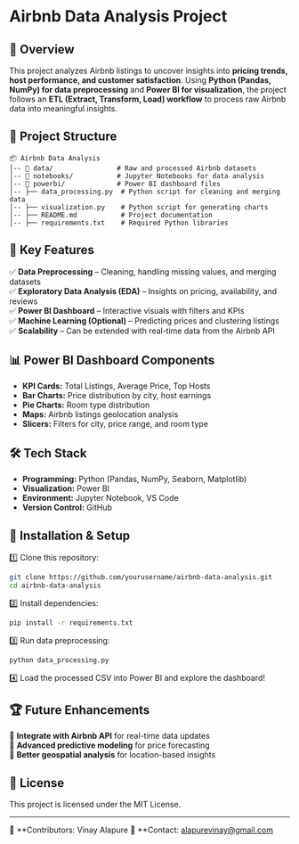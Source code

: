 # Airbnb Data Analysis Project

## 📌 Overview
This project analyzes Airbnb listings to uncover insights into **pricing trends, host performance, and customer satisfaction**. Using **Python (Pandas, NumPy) for data preprocessing** and **Power BI for visualization**, the project follows an **ETL (Extract, Transform, Load) workflow** to process raw Airbnb data into meaningful insights.

## 📂 Project Structure
```
📦 Airbnb Data Analysis
│-- 📁 data/                # Raw and processed Airbnb datasets
│-- 📁 notebooks/           # Jupyter Notebooks for data analysis
│-- 📁 powerbi/             # Power BI dashboard files
│-- ├── data_processing.py  # Python script for cleaning and merging data
│-- ├── visualization.py    # Python script for generating charts
│-- ├── README.md           # Project documentation
│-- ├── requirements.txt    # Required Python libraries
```

## 🚀 Key Features
✅ **Data Preprocessing** – Cleaning, handling missing values, and merging datasets  
✅ **Exploratory Data Analysis (EDA)** – Insights on pricing, availability, and reviews  
✅ **Power BI Dashboard** – Interactive visuals with filters and KPIs  
✅ **Machine Learning (Optional)** – Predicting prices and clustering listings  
✅ **Scalability** – Can be extended with real-time data from the Airbnb API  

## 📊 Power BI Dashboard Components
- **KPI Cards:** Total Listings, Average Price, Top Hosts  
- **Bar Charts:** Price distribution by city, host earnings  
- **Pie Charts:** Room type distribution  
- **Maps:** Airbnb listings geolocation analysis  
- **Slicers:** Filters for city, price range, and room type  

## 🛠️ Tech Stack
- **Programming:** Python (Pandas, NumPy, Seaborn, Matplotlib)  
- **Visualization:** Power BI  
- **Environment:** Jupyter Notebook, VS Code  
- **Version Control:** GitHub  

## 🔧 Installation & Setup
1️⃣ Clone this repository:  
```sh
git clone https://github.com/yourusername/airbnb-data-analysis.git
cd airbnb-data-analysis
```  
2️⃣ Install dependencies:  
```sh
pip install -r requirements.txt
```  
3️⃣ Run data preprocessing:  
```sh
python data_processing.py
```  
4️⃣ Load the processed CSV into Power BI and explore the dashboard!  

## 🏆 Future Enhancements
📌 **Integrate with Airbnb API** for real-time data updates  
📌 **Advanced predictive modeling** for price forecasting  
📌 **Better geospatial analysis** for location-based insights  

## 📜 License
This project is licensed under the MIT License.  

---  
🔗 **Contributors: Vinay Alapure 
📩 **Contact: alapurevinay@gmail.com

